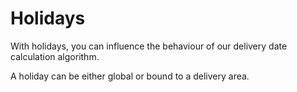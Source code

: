 # Holidays

With holidays, you can influence the behaviour of our delivery date calculation algorithm.

A holiday can be either global or bound to a delivery area.
